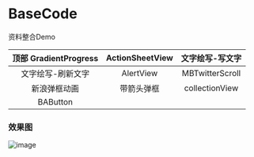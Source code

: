 # BaseCode
资料整合Demo


|顶部 GradientProgress|ActionSheetView|文字绘写-写文字|
|:----:|:----:|:----:|
|文字绘写-刷新文字|AlertView|MBTwitterScroll|
|新浪弹框动画|带箭头弹框|collectionView|
|BAButton|||


### 效果图
![image](https://github.com/JackLannister/BaseCode/raw/master/2016-09-21.gif)


